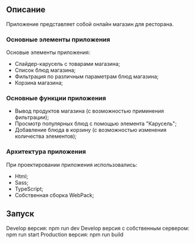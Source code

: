 ## Описание
Приложение представляет собой онлайн магазин для ресторана.

### Основные элементы приложения
Основые элементы приложения:
- Слайдер-карусель с товарами магазина;
- Список блюд магазина;
- Фильтрация по различным параметрам блюд магазина;
- Корзина магазина;

### Основные функции приложения
- Вывод продуктов магазина (с возможностью приминения фильтрации);
- Просмотр популярных блюд с помощью элемента "Карусель";
- Добавление блюда в корзину (с возможностью изменения количества элементов);

### Архитектура приложения
При проектировании приложения использовались:
- Html;
- Sass;
- TypeScript;
- Собственная сборка WebPack;

## Запуск
Develop версия: npm run dev
Develop версия с собственным сервером: npm run start
Production версия: npm run build